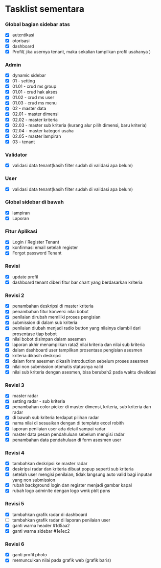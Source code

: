 # Tasklist sementara

### Global bagian sidebar atas

- [x] autentikasi
- [x] otorisasi
- [x] dashboard
- [x] Profil( jika usernya tenant, maka sekalian tampilkan profil usahanya )

### Admin

- [x] dynamic sidebar
- [x] 01 - setting
- [x] 01.01 - crud ms group
- [x] 01.01 - crud hak akses
- [x] 01.02 - crud ms user
- [x] 01.03 - crud ms menu
- [x] 02 - master data
- [x] 02.01 - master dimensi
- [x] 02.02 - master kriteria
- [x] 02.03 - master sub kriteria (kurang alur pilih dimensi, baru kriteria)
- [x] 02.04 - master kategori usaha
- [x] 02.05 - master lampiran
- [x] 03 - tenant

### Validator

- [x] validasi data tenant(kasih filter sudah di validasi apa belum)

### User

- [x] validasi data tenant(kasih filter sudah di validasi apa belum)

### Global sidebar di bawah

- [x] lampiran
- [x] Laporan

### Fitur Aplikasi

- [x] Login / Register Tenant
- [x] konfirmasi email setelah register
- [x] Forgot password Tenant

### Revisi

- [x] update profil
- [x] dashboard tenant diberi fitur bar chart yang berdasarkan kriteria

### Revisi 2

- [x] penambahan deskripsi di master kriteria
- [x] penambahan fitur konversi nilai bobot
- [x] penilaian dirubah memiliki proses pengisian
- [x] submission di dalam sub kriteria
- [x] penilaian diubah menjadi radio button yang nilainya diambil dari prosentase tiap bobot
- [x] nilai bobot disimpan dalam asesmen
- [x] laporan akhir menampilkan rata2 nilai kriteria dan nilai sub kriteria
- [x] dalam dashboard user tampilkan prosentase pengisian asesmen
- [x] kriteria dikasih deskripsi
- [x] dalam form asesmen dikasih introduction sebelum proses asesmen
- [x] nilai non submission otomatis statusnya valid
- [x] nilai sub kriteria dengan asesmen, bisa berubah2 pada waktu divalidasi

### Revisi 3

- [x] master radar
- [x] setting radar - sub kriteria
- [x] penambahan color picker di master dimensi, kriteria, sub kriteria dan radar
- [x] di bawah sub kriteria terdapat pilihan radar
- [x] nama nilai di sesuaikan dengan di template excel robith
- [x] laporan penilaian user ada detail sampai radar
- [x] master data pesan pendahuluan sebelum mengisi radar
- [x] penambahan data pendahuluan di form asesmen user

### Revisi 4

- [x] tambahkan deskripsi ke master radar
- [x] deskripsi radar dan kriteria dibuat popup seperti sub kriteria
- [x] setelah user mengisi penilaian, tidak langsung auto valid bagi inputan yang non submission
- [x] rubah background login dan register menjadi gambar kapal
- [x] rubah logo adminlte dengan logo wmk pblt ppns

### Revisi 5

- [x] tambahkan grafik radar di dashboard
- [ ] tambahkan grafik radar di laporan penilaian user
- [x] ganti warna header #1d5aa2
- [x] ganti warna sidebar #1e1ec2

### Revisi 6
- [x] ganti profil photo
- [x] memunculkan nilai pada grafik web (grafik baris)